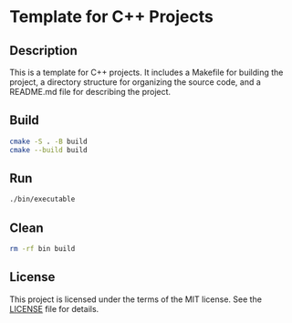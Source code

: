 # Template for C++ Projects

## Description
This is a template for C++ projects. It includes a Makefile for building the project, a directory structure for organizing the source code, and a README.md file for describing the project.

## Build
```bash
cmake -S . -B build
cmake --build build
```

## Run
```bash
./bin/executable
```

## Clean
```bash
rm -rf bin build
```

## License
This project is licensed under the terms of the MIT license. See the [LICENSE](LICENSE) file for details.
